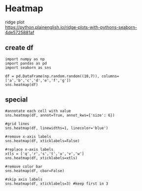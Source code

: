 # Heatmap

ridge plot\
https://python.plainenglish.io/ridge-plots-with-pythons-seaborn-4de5725881af

## create df
```
import numpy as np
import pandas as pd
import seaborn as sns
 
df = pd.DataFrame(np.random.random((10,7)), columns=['a','b','c','d','e','f','g'])
sns.heatmap(df)
```

## special
```
#annotate each cell with value
sns.heatmap(df, annot=True, annot_kws={'size': 6})

#grid lines
sns.heatmap(df, linewidths=1, linecolor='blue')

#remove x-axis labels
sns.heatmap(df, xticklabels=False)

#replace x-axis labels
xtls = ['q','r','s','t','u','v','w']
sns.heatmap(df, xticklabels=xtls)

#remove color bar
sns.heatmap(df, cbar=False)

#skip axis labels
sns.heatmap(df, xticklabels=3) #keep first in 3
```
